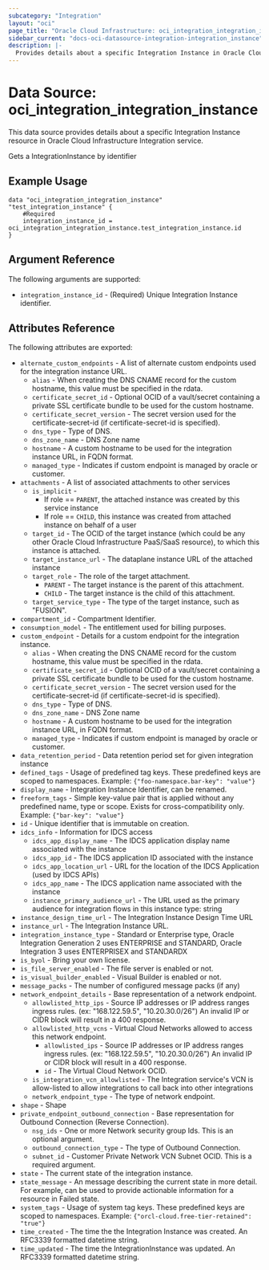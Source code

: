 ```yaml
---
subcategory: "Integration"
layout: "oci"
page_title: "Oracle Cloud Infrastructure: oci_integration_integration_instance"
sidebar_current: "docs-oci-datasource-integration-integration_instance"
description: |-
  Provides details about a specific Integration Instance in Oracle Cloud Infrastructure Integration service
---
```


# Data Source: oci_integration_integration_instance
This data source provides details about a specific Integration Instance resource in Oracle Cloud Infrastructure Integration service.

Gets a IntegrationInstance by identifier

## Example Usage

```hcl
data "oci_integration_integration_instance" "test_integration_instance" {
	#Required
	integration_instance_id = oci_integration_integration_instance.test_integration_instance.id
}
```

## Argument Reference

The following arguments are supported:

* `integration_instance_id` - (Required) Unique Integration Instance identifier.


## Attributes Reference

The following attributes are exported:

* `alternate_custom_endpoints` - A list of alternate custom endpoints used for the integration instance URL.
	* `alias` - When creating the DNS CNAME record for the custom hostname, this value must be specified in the rdata.
	* `certificate_secret_id` - Optional OCID of a vault/secret containing a private SSL certificate bundle to be used for the custom hostname.
	* `certificate_secret_version` - The secret version used for the certificate-secret-id (if certificate-secret-id is specified).
	* `dns_type` - Type of DNS.
	* `dns_zone_name` - DNS Zone name
	* `hostname` - A custom hostname to be used for the integration instance URL, in FQDN format.
	* `managed_type` - Indicates if custom endpoint is managed by oracle or customer.
* `attachments` - A list of associated attachments to other services
	* `is_implicit` -
		* If role == `PARENT`, the attached instance was created by this service instance
		* If role == `CHILD`, this instance was created from attached instance on behalf of a user
	* `target_id` - The OCID of the target instance (which could be any other Oracle Cloud Infrastructure PaaS/SaaS resource), to which this instance is attached.
	* `target_instance_url` - The dataplane instance URL of the attached instance
	* `target_role` - The role of the target attachment.
		* `PARENT` - The target instance is the parent of this attachment.
		* `CHILD` - The target instance is the child of this attachment.
	* `target_service_type` - The type of the target instance, such as "FUSION".
* `compartment_id` - Compartment Identifier.
* `consumption_model` - The entitlement used for billing purposes.
* `custom_endpoint` - Details for a custom endpoint for the integration instance.
	* `alias` - When creating the DNS CNAME record for the custom hostname, this value must be specified in the rdata.
	* `certificate_secret_id` - Optional OCID of a vault/secret containing a private SSL certificate bundle to be used for the custom hostname.
	* `certificate_secret_version` - The secret version used for the certificate-secret-id (if certificate-secret-id is specified).
	* `dns_type` - Type of DNS.
	* `dns_zone_name` - DNS Zone name
	* `hostname` - A custom hostname to be used for the integration instance URL, in FQDN format.
	* `managed_type` - Indicates if custom endpoint is managed by oracle or customer.
* `data_retention_period` - Data retention period set for given integration instance
* `defined_tags` - Usage of predefined tag keys. These predefined keys are scoped to namespaces. Example: `{"foo-namespace.bar-key": "value"}`
* `display_name` - Integration Instance Identifier, can be renamed.
* `freeform_tags` - Simple key-value pair that is applied without any predefined name, type or scope. Exists for cross-compatibility only. Example: `{"bar-key": "value"}`
* `id` - Unique identifier that is immutable on creation.
* `idcs_info` - Information for IDCS access
	* `idcs_app_display_name` - The IDCS application display name associated with the instance
	* `idcs_app_id` - The IDCS application ID associated with the instance
	* `idcs_app_location_url` - URL for the location of the IDCS Application (used by IDCS APIs)
	* `idcs_app_name` - The IDCS application name associated with the instance
	* `instance_primary_audience_url` - The URL used as the primary audience for integration flows in this instance type: string
* `instance_design_time_url` - The Integration Instance Design Time URL
* `instance_url` - The Integration Instance URL.
* `integration_instance_type` - Standard or Enterprise type, Oracle Integration Generation 2 uses ENTERPRISE and STANDARD, Oracle Integration 3 uses ENTERPRISEX and STANDARDX
* `is_byol` - Bring your own license.
* `is_file_server_enabled` - The file server is enabled or not.
* `is_visual_builder_enabled` - Visual Builder is enabled or not.
* `message_packs` - The number of configured message packs (if any)
* `network_endpoint_details` - Base representation of a network endpoint.
	* `allowlisted_http_ips` - Source IP addresses or IP address ranges ingress rules. (ex: "168.122.59.5", "10.20.30.0/26") An invalid IP or CIDR block will result in a 400 response.
	* `allowlisted_http_vcns` - Virtual Cloud Networks allowed to access this network endpoint.
		* `allowlisted_ips` - Source IP addresses or IP address ranges ingress rules. (ex: "168.122.59.5", "10.20.30.0/26") An invalid IP or CIDR block will result in a 400 response.
		* `id` - The Virtual Cloud Network OCID.
	* `is_integration_vcn_allowlisted` - The Integration service's VCN is allow-listed to allow integrations to call back into other integrations
	* `network_endpoint_type` - The type of network endpoint.
* `shape` - Shape
* `private_endpoint_outbound_connection` - Base representation for Outbound Connection (Reverse Connection).
	* `nsg_ids` - One or more Network security group Ids. This is an optional argument.
	* `outbound_connection_type` - The type of Outbound Connection.
	* `subnet_id` - Customer Private Network VCN Subnet OCID. This is a required argument.
* `state` - The current state of the integration instance.
* `state_message` - An message describing the current state in more detail. For example, can be used to provide actionable information for a resource in Failed state.
* `system_tags` - Usage of system tag keys. These predefined keys are scoped to namespaces. Example: `{"orcl-cloud.free-tier-retained": "true"}`
* `time_created` - The time the the Integration Instance was created. An RFC3339 formatted datetime string.
* `time_updated` - The time the IntegrationInstance was updated. An RFC3339 formatted datetime string.
